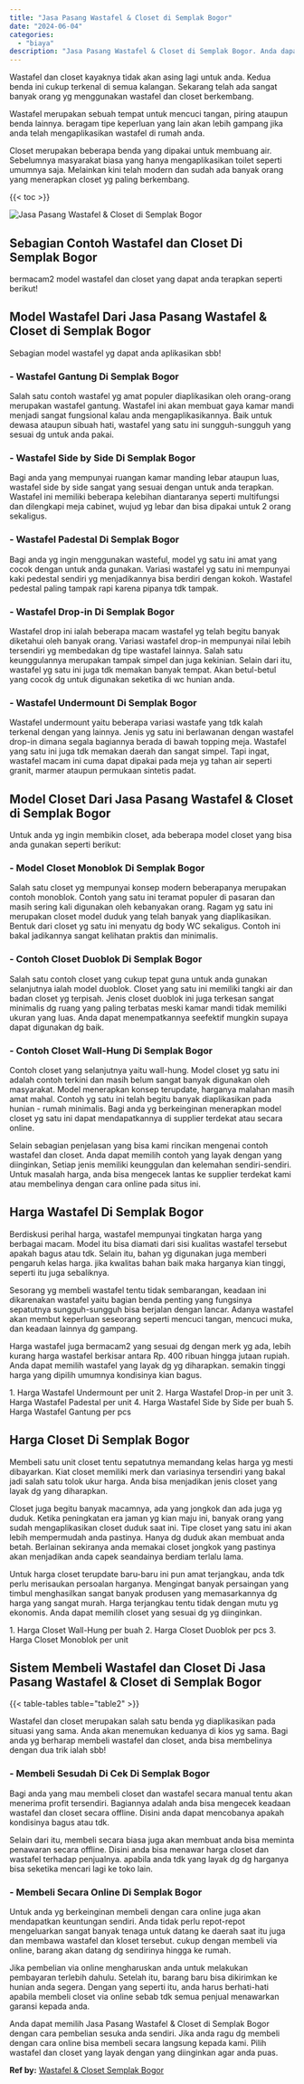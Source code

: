 ```yaml
---
title: "Jasa Pasang Wastafel & Closet di Semplak Bogor"
date: "2024-06-04"
categories: 
  - "biaya"
description: "Jasa Pasang Wastafel & Closet di Semplak Bogor. Anda dapat memilih Jasa Pasang Wastafel & Closet di Semplak Bogor dengan cara pembelian sesuka anda sendiri...."
---
```


Wastafel dan closet kayaknya tidak akan asing lagi untuk anda. Kedua benda ini cukup terkenal di semua kalangan. Sekarang telah ada sangat banyak orang yg menggunakan wastafel dan closet berkembang.

Wastafel merupakan sebuah tempat untuk mencuci tangan, piring ataupun benda lainnya. beragam tipe keperluan yang lain akan lebih gampang jika anda telah mengaplikasikan wastafel di rumah anda.

Closet merupakan beberapa benda yang dipakai untuk membuang air. Sebelumnya masyarakat biasa yang hanya mengaplikasikan toilet seperti umumnya saja. Melainkan kini telah modern dan sudah ada banyak orang yang menerapkan closet yg paling berkembang.

{{< toc >}}

![Jasa Pasang Wastafel & Closet di Semplak Bogor](/images/wastafel-closet-murah23.png)

## Sebagian Contoh Wastafel dan Closet Di Semplak Bogor

bermacam2 model wastafel dan closet yang dapat anda terapkan seperti berikut!

## Model Wastafel Dari Jasa Pasang Wastafel & Closet di Semplak Bogor

Sebagian model wastafel yg dapat anda aplikasikan sbb!

### \- Wastafel Gantung Di Semplak Bogor

Salah satu contoh wastafel yg amat populer diaplikasikan oleh orang-orang merupakan wastafel gantung. Wastafel ini akan membuat gaya kamar mandi menjadi sangat fungsional kalau anda mengaplikasikannya. Baik untuk dewasa ataupun sibuah hati, wastafel yang satu ini sungguh-sungguh yang sesuai dg untuk anda pakai.

### \- Wastafel Side by Side Di Semplak Bogor

Bagi anda yang mempunyai ruangan kamar manding lebar ataupun luas, wastafel side by side sangat yang sesuai dengan untuk anda terapkan. Wastafel ini memiliki beberapa kelebihan diantaranya seperti multifungsi dan dilengkapi meja cabinet, wujud yg lebar dan bisa dipakai untuk 2 orang sekaligus.

### \- Wastafel Padestal Di Semplak Bogor

Bagi anda yg ingin menggunakan wasteful, model yg satu ini amat yang cocok dengan untuk anda gunakan. Variasi wastafel yg satu ini mempunyai kaki pedestal sendiri yg menjadikannya bisa berdiri dengan kokoh. Wastafel pedestal paling tampak rapi karena pipanya tdk tampak.

### \- Wastafel Drop-in Di Semplak Bogor

Wastafel drop ini ialah beberapa macam wastafel yg telah begitu banyak diketahui oleh banyak orang. Variasi wastafel drop-in mempunyai nilai lebih tersendiri yg membedakan dg tipe wastafel lainnya. Salah satu keunggulannya merupakan tampak simpel dan juga kekinian. Selain dari itu, wastafel yg satu ini juga tdk memakan banyak tempat. Akan betul-betul yang cocok dg untuk digunakan seketika di wc hunian anda.

### \- Wastafel Undermount Di Semplak Bogor

Wastafel undermount yaitu beberapa variasi wastafe yang tdk kalah terkenal dengan yang lainnya. Jenis yg satu ini berlawanan dengan wastafel drop-in dimana segala bagiannya berada di bawah topping meja. Wastafel yang satu ini juga tdk memakan daerah dan sangat simpel. Tapi ingat, wastafel macam ini cuma dapat dipakai pada meja yg tahan air seperti granit, marmer ataupun permukaan sintetis padat.

## Model Closet Dari Jasa Pasang Wastafel & Closet di Semplak Bogor

Untuk anda yg ingin membikin closet, ada beberapa model closet yang bisa anda gunakan seperti berikut:

### \- Model Closet Monoblok Di Semplak Bogor

Salah satu closet yg mempunyai konsep modern beberapanya merupakan contoh monoblok. Contoh yang satu ini teramat populer di pasaran dan masih sering kali digunakan oleh kebanyakan orang. Ragam yg satu ini merupakan closet model duduk yang telah banyak yang diaplikasikan. Bentuk dari closet yg satu ini menyatu dg body WC sekaligus. Contoh ini bakal jadikannya sangat kelihatan praktis dan minimalis.

### \- Contoh Closet Duoblok Di Semplak Bogor

Salah satu contoh closet yang cukup tepat guna untuk anda gunakan selanjutnya ialah model duoblok. Closet yang satu ini memiliki tangki air dan badan closet yg terpisah. Jenis closet duoblok ini juga terkesan sangat minimalis dg ruang yang paling terbatas meski kamar mandi tidak memiliki ukuran yang luas. Anda dapat menempatkannya seefektif mungkin supaya dapat digunakan dg baik.

### \- Contoh Closet Wall-Hung Di Semplak Bogor

Contoh closet yang selanjutnya yaitu wall-hung. Model closet yg satu ini adalah contoh terkini dan masih belum sangat banyak digunakan oleh masyarakat. Model menerapkan konsep terupdate, harganya malahan masih amat mahal. Contoh yg satu ini telah begitu banyak diaplikasikan pada hunian - rumah minimalis. Bagi anda yg berkeinginan menerapkan model closet yg satu ini dapat mendapatkannya di supplier terdekat atau secara online.

Selain sebagian penjelasan yang bisa kami rincikan mengenai contoh wastafel dan closet. Anda dapat memilih contoh yang layak dengan yang diinginkan, Setiap jenis memiliki keunggulan dan kelemahan sendiri-sendiri. Untuk masalah harga, anda bisa mengecek lantas ke supplier terdekat kami atau membelinya dengan cara online pada situs ini.

## Harga Wastafel Di Semplak Bogor

Berdiskusi perihal harga, wastafel mempunyai tingkatan harga yang berbagai macam. Model itu bisa diamati dari sisi kualitas wastafel tersebut apakah bagus atau tdk. Selain itu, bahan yg digunakan juga memberi pengaruh kelas harga. jika kwalitas bahan baik maka harganya kian tinggi, seperti itu juga sebaliknya.

Sesorang yg membeli wastafel tentu tidak sembarangan, keadaan ini dikarenakan wastafel yaitu bagian benda penting yang fungsinya sepatutnya sungguh-sungguh bisa berjalan dengan lancar. Adanya wastafel akan membut keperluan seseorang seperti mencuci tangan, mencuci muka, dan keadaan lainnya dg gampang.

Harga wastafel juga bermacam2 yang sesuai dg dengan merk yg ada, lebih kurang harga wastafel berkisar antara Rp. 400 ribuan hingga jutaan rupiah. Anda dapat memilih wastafel yang layak dg yg diharapkan. semakin tinggi harga yang dipilih umumnya kondisinya kian bagus.

1\. Harga Wastafel Undermount per unit 2. Harga Wastafel Drop-in per unit 3. Harga Wastafel Padestal per unit 4. Harga Wastafel Side by Side per buah 5. Harga Wastafel Gantung per pcs

## Harga Closet Di Semplak Bogor

Membeli satu unit closet tentu sepatutnya memandang kelas harga yg mesti dibayarkan. Kiat closet memiliki merk dan variasinya tersendiri yang bakal jadi salah satu tolok ukur harga. Anda bisa menjadikan jenis closet yang layak dg yang diharapkan.

Closet juga begitu banyak macamnya, ada yang jongkok dan ada juga yg duduk. Ketika peningkatan era jaman yg kian maju ini, banyak orang yang sudah mengaplikasikan closet duduk saat ini. Tipe closet yang satu ini akan lebih mempermudah anda pastinya. Hanya dg duduk akan membuat anda betah. Berlainan sekiranya anda memakai closet jongkok yang pastinya akan menjadikan anda capek seandainya berdiam terlalu lama.

Untuk harga closet terupdate baru-baru ini pun amat terjangkau, anda tdk perlu merisaukan persoalan harganya. Mengingat banyak persaingan yang timbul menghasilkan sangat banyak produsen yang memasarkannya dg harga yang sangat murah. Harga terjangkau tentu tidak dengan mutu yg ekonomis. Anda dapat memilih closet yang sesuai dg yg diinginkan.

1\. Harga Closet Wall-Hung per buah 2. Harga Closet Duoblok per pcs 3. Harga Closet Monoblok per unit

## Sistem Membeli Wastafel dan Closet Di Jasa Pasang Wastafel & Closet di Semplak Bogor

{{< table-tables table="table2" >}}

Wastafel dan closet merupakan salah satu benda yg diaplikasikan pada situasi yang sama. Anda akan menemukan keduanya di kios yg sama. Bagi anda yg berharap membeli wastafel dan closet, anda bisa membelinya dengan dua trik ialah sbb!

### \- Membeli Sesudah Di Cek Di Semplak Bogor

Bagi anda yang mau membeli closet dan wastafel secara manual tentu akan menerima profit tersendiri. Bagiannya adalah anda bisa mengecek keadaan wastafel dan closet secara offline. Disini anda dapat mencobanya apakah kondisinya bagus atau tdk.

Selain dari itu, membeli secara biasa juga akan membuat anda bisa meminta penawaran secara offline. Disini anda bisa menawar harga closet dan wastafel terhadap penjualnya. apabila anda tdk yang layak dg dg harganya bisa seketika mencari lagi ke toko lain.

### \- Membeli Secara Online Di Semplak Bogor

Untuk anda yg berkeinginan membeli dengan cara online juga akan mendapatkan keuntungan sendiri. Anda tidak perlu repot-repot mengeluarkan sangat banyak tenaga untuk datang ke daerah saat itu juga dan membawa wastafel dan kloset tersebut. cukup dengan membeli via online, barang akan datang dg sendirinya hingga ke rumah.

Jika pembelian via online mengharuskan anda untuk melakukan pembayaran terlebih dahulu. Setelah itu, barang baru bisa dikirimkan ke hunian anda segera. Dengan yang seperti itu, anda harus berhati-hati apabila membeli closet via online sebab tdk semua penjual menawarkan garansi kepada anda.

Anda dapat memilih Jasa Pasang Wastafel & Closet di Semplak Bogor dengan cara pembelian sesuka anda sendiri. Jika anda ragu dg membeli dengan cara online bisa membeli secara langsung kepada kami. Pilih wastafel dan closet yang layak dengan yang diinginkan agar anda puas.

**Ref by:** [Wastafel & Closet Semplak Bogor](https://id.wikipedia.org/wiki/Wastafel)
